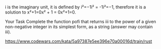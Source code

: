 i is the imaginary unit, it is defined by i²=−1i² = -1i²=−1, therefore it is a solution to x²+1=0x² + 1 = 0x²+1=0.

Your Task
Complete the function pofi that returns iii to the power of a given non-negative integer in its simplest form, as a string (answer may contain iii).

https://www.codewars.com/kata/5a97387e5ee396e70a00016d/train/rust